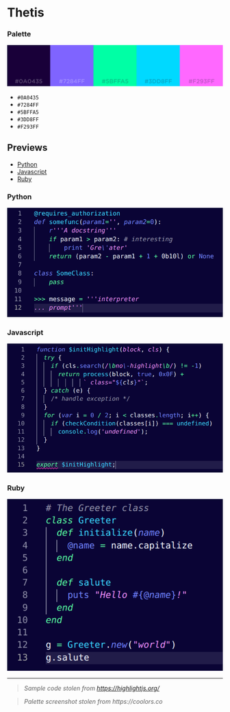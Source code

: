 # Thetis

### Palette
![Palette](palette.png)

- `#0A0435`
- `#7284FF`
- `#5BFFA5`
- `#3DD8FF`
- `#F293FF`

## Previews

- [Python](#python)
- [Javascript](#javascript)
- [Ruby](#ruby)

### Python

![Python](previews/python.png)

### Javascript

![Javascript](previews/js.png)

### Ruby

![Ruby](previews/ruby.png)

---

> _Sample code stolen from https://highlightjs.org/_

> _Palette screenshot stolen from https://coolors.co_